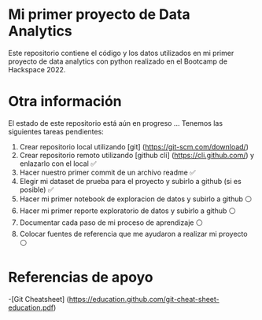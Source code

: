 # Mi primer proyecto de Data Analytics

Este repositorio contiene el código y los datos utilizados en mi primer proyecto de data analytics con python realizado en el Bootcamp de Hackspace 2022.

# Otra información

El estado de este repositorio está aún en progreso ... Tenemos las siguientes tareas pendientes:

1. Crear repositorio local  utilizando [git] (https://git-scm.com/download/)
2. Crear repositorio remoto utilizando [github cli] (https://cli.github.com/) y enlazarlo con el local ✅
3. Hacer nuestro primer commit de un archivo readme ✅
4. Elegir mi dataset de prueba para el proyecto y subirlo a github (si es posible) ✅
5. Hacer mi primer notebook de exploracion de datos y subirlo a github ⚪️
6. Hacer mi primer reporte exploratorio de datos y subirlo a github ⚪️
7. Documentar cada paso de mi proceso de aprendizaje ⚪️
8. Colocar fuentes de referencia que me ayudaron a realizar mi proyecto ⚪️

# Referencias de apoyo
 -[Git Cheatsheet] (https://education.github.com/git-cheat-sheet-education.pdf)
 